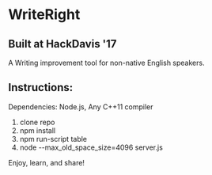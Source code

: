 # WriteRight

## Built at HackDavis '17

A Writing improvement tool for non-native English speakers.

## Instructions:

Dependencies: Node.js, Any C++11 compiler

1. clone repo
2. npm install
3. npm run-script table
4. node --max_old_space_size=4096 server.js

Enjoy, learn, and share!
